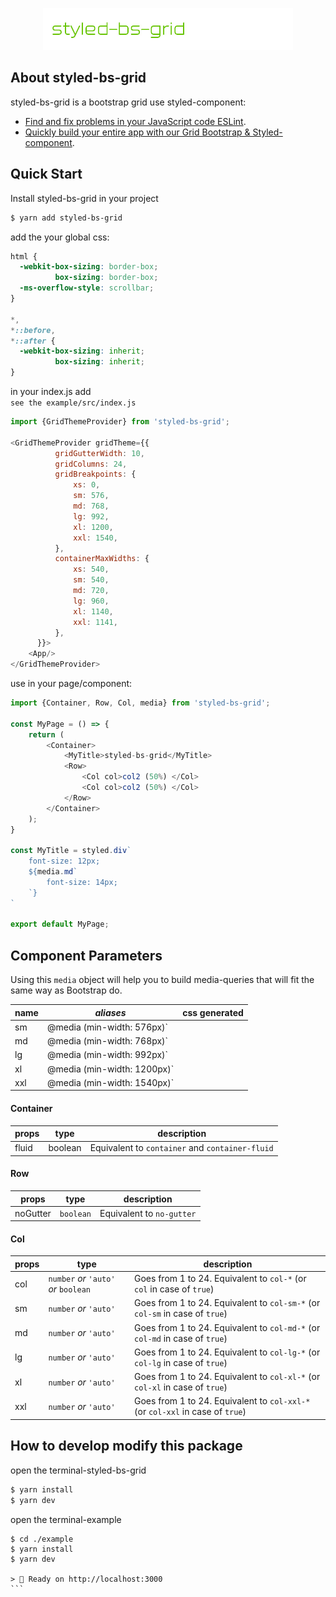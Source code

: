 <p align="center"><img src="./banner.jpg" width="400"/></p>

## About styled-bs-grid

styled-bs-grid is a bootstrap grid use styled-component:

- [Find and fix problems in your JavaScript code ESLint](https://eslint.org).
- [Quickly build your entire app with our Grid Bootstrap & Styled-component](https://github.com/imagine10255/styled-bs-grid/tree/master).




## Quick Start

Install styled-bs-grid in your project
```zsh
$ yarn add styled-bs-grid
```

add the your global css:

```css
html {
  -webkit-box-sizing: border-box;
          box-sizing: border-box;
  -ms-overflow-style: scrollbar;
}

*,
*::before,
*::after {
  -webkit-box-sizing: inherit;
          box-sizing: inherit;
}
```

in your index.js add  
`see the example/src/index.js`

```js
import {GridThemeProvider} from 'styled-bs-grid';

<GridThemeProvider gridTheme={{
          gridGutterWidth: 10,
          gridColumns: 24,
          gridBreakpoints: {
              xs: 0,
              sm: 576,
              md: 768,
              lg: 992,
              xl: 1200,
              xxl: 1540,
          },
          containerMaxWidths: {
              xs: 540,
              sm: 540,
              md: 720,
              lg: 960,
              xl: 1140,
              xxl: 1141,
          },
      }}>
    <App/>
</GridThemeProvider>
```

use in your page/component:
```js
import {Container, Row, Col, media} from 'styled-bs-grid';

const MyPage = () => {
    return (
        <Container>
            <MyTitle>styled-bs-grid</MyTitle>
            <Row>
                <Col col>col2 (50%) </Col>
                <Col col>col2 (50%) </Col>
            </Row>
        </Container>
    );
}

const MyTitle = styled.div`
    font-size: 12px;
    ${media.md`
        font-size: 14px;
    `}
`

export default MyPage;
```


## Component Parameters

Using this `media` object will help you to build media-queries that will fit the same way as Bootstrap do.

| name | *aliases* | css generated |
| - | - | - |
| sm | @media (min-width: 576px)` |
| md | @media (min-width: 768px)` |
| lg | @media (min-width: 992px)` |
| xl | @media (min-width: 1200px)` |
| xxl | @media (min-width: 1540px)` |


#### Container

| props | type | description |
| ----- | ---- | ----- |
| fluid | boolean | Equivalent to `container` and `container-fluid` |


#### Row

| props | type | description |
| - | - | - |
| noGutter | `boolean` | Equivalent to `no-gutter` |


#### Col

| props | type | description |
| - | - | - |
| col | `number` *or* `'auto'` *or* `boolean` | Goes from 1 to 24. Equivalent to `col-*` (or `col` in case of `true`) |
| sm | `number` *or* `'auto'` | Goes from 1 to 24. Equivalent to `col-sm-*` (or `col-sm` in case of `true`) |
| md | `number` *or* `'auto'` | Goes from 1 to 24. Equivalent to `col-md-*` (or `col-md` in case of `true`) |
| lg | `number` *or* `'auto'` | Goes from 1 to 24. Equivalent to `col-lg-*` (or `col-lg` in case of `true`) |
| xl | `number` *or* `'auto'` | Goes from 1 to 24. Equivalent to `col-xl-*` (or `col-xl` in case of `true`) |
| xxl | `number` *or* `'auto'` | Goes from 1 to 24. Equivalent to `col-xxl-*` (or `col-xxl` in case of `true`) |




## How to develop modify this package

open the terminal-styled-bs-grid
```zsh
$ yarn install
$ yarn dev
```

open the terminal-example
``````
$ cd ./example
$ yarn install
$ yarn dev

> 🚀 Ready on http://localhost:3000
```
